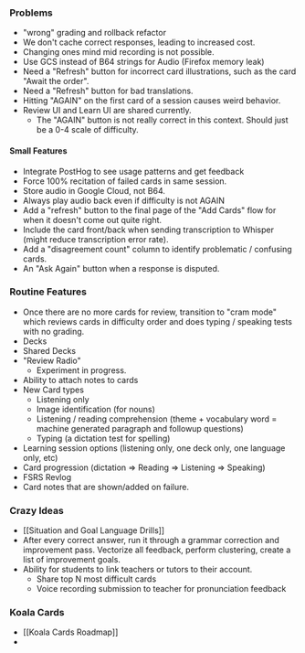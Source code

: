 ### Problems
- "wrong" grading and rollback refactor
- We don't cache correct responses, leading to increased cost.
- Changing ones mind mid recording is not possible.
- Use GCS instead of B64 strings for Audio (Firefox memory leak)
- Need a "Refresh" button for incorrect card illustrations, such as the card "Await the order".
- Need a "Refresh" button for bad translations.
- Hitting "AGAIN" on the first card of a session causes weird behavior.
- Review UI and Learn UI are shared currently.
	- The "AGAIN" button is not  really correct in this context. Should just be a 0-4 scale of difficulty.
#### Small Features
- Integrate PostHog to see usage patterns and get feedback
- Force 100% recitation of failed cards in same session.
- Store audio in Google Cloud, not B64.
- Always play audio back even if difficulty is not AGAIN
- Add a "refresh" button to the final page of the "Add Cards" flow for when it doesn't come out quite right.
- Include the card front/back when sending transcription to Whisper (might reduce transcription error rate).
- Add a "disagreement count" column to identify problematic / confusing cards.
- An "Ask Again" button when a response is disputed.
### Routine Features
 * Once there are no more cards for review, transition to "cram mode" which reviews cards in difficulty order and does typing / speaking tests with no grading.
 * Decks
 * Shared Decks
 * "Review Radio"
	 * Experiment in progress.
 * Ability to attach notes to cards
 * New Card types
	 * Listening only
	 * Image identification (for nouns)
	 * Listening / reading comprehension (theme + vocabulary word = machine generated paragraph and followup questions)
	 * Typing (a dictation test for spelling)
 * Learning session options (listening only, one deck only, one language only, etc)
 * Card progression (dictation => Reading => Listening => Speaking)
 * FSRS Revlog
 * Card notes that are shown/added on failure.
### Crazy Ideas

 * [[Situation and Goal Language Drills]]
 * After every correct answer, run it through a grammar correction and improvement pass. Vectorize all feedback, perform clustering, create a list of improvement goals.
 * Ability for students to link teachers or tutors to their account.
	 * Share top N most difficult cards
	 * Voice recording submission to teacher for pronunciation feedback
### Koala Cards
 * [[Koala Cards Roadmap]]
 * 